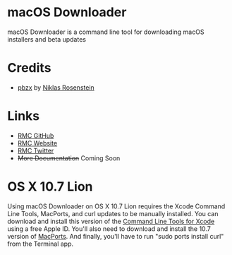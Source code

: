 # macOS Downloader
macOS Downloader is a command line tool for downloading macOS installers and beta updates

# Credits
- [pbzx](https://github.com/rmc-team/macos-downloader/blob/master/resources/pbzx) by [Niklas Rosenstein](https://github.com/NiklasRosenstein/pbzx)

# Links
- [RMC GitHub](https://github.com/rmc-team)
- [RMC Website](https://www.rmc-team.ch)
- [RMC Twitter](https://twitter.com/_rmcteam)
- ~~More Documentation~~ Coming Soon

# OS X 10.7 Lion
Using macOS Downloader on OS X 10.7 Lion requires the Xcode Command Line Tools, MacPorts, and curl updates to be manually installed. You can download and install this version of the [Command Line Tools for Xcode](https://download.developer.apple.com/Developer_Tools/command_line_tools_for_xcode_4.5_os_x_lion__september_2012/Command_Line_Tools_OS_X_Lion_for_Xcode__September_2012.dmg) using a free Apple ID. You'll also need to download and install the 10.7 version of [MacPorts](https://github.com/macports/macports-base/releases/). And finally, you'll have to run "sudo ports install curl" from the Terminal app.
